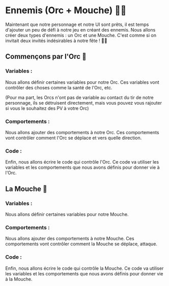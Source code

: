 # Ennemis (Orc + Mouche) 👹🦟

Maintenant que notre personnage et notre UI sont prêts, il est temps d'ajouter un peu de défi à notre jeu en créant des ennemis. Nous allons créer deux types d'ennemis : un Orc et une Mouche. C'est comme si on invitait deux invités indésirables à notre fête ! 🎉🚫

## Commençons par l'Orc 👹

### Variables :
Nous allons définir certaines variables pour notre Orc. Ces variables vont contrôler des choses comme la santé de l'Orc, etc.

(Pour ma part, les Orcs n'ont pas de variable au contact du tir de notre personnage, ils se détruisent directement, mais vous pouvez vous rajouter si vous le souhaitez des PV à votre Orc)

### Comportements :
Nous allons ajouter des comportements à notre Orc. Ces comportements vont contrôler comment l'Orc se déplace et vers quelle direction.

### Code :
Enfin, nous allons écrire le code qui contrôle l'Orc. Ce code va utiliser les variables et les comportements que nous avons définis pour donner vie à l'Orc.

## La Mouche 🦟

### Variables :
Nous allons définir certaines variables pour notre Mouche.

### Comportements :
Nous allons ajouter des comportements à notre Mouche. Ces comportements vont contrôler comment la Mouche se déplace, attaque.

### Code :
Enfin, nous allons écrire le code qui contrôle la Mouche. Ce code va utiliser les variables et les comportements que nous avons définis pour donner vie à la Mouche.

